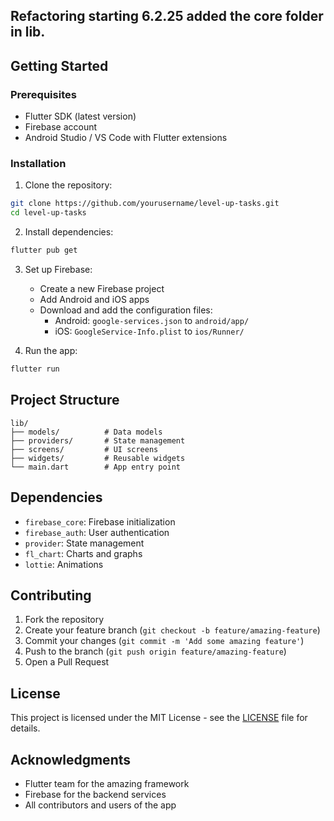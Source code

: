 ## Refactoring starting 6.2.25 added the core folder in lib. 

## Getting Started

### Prerequisites

- Flutter SDK (latest version)
- Firebase account
- Android Studio / VS Code with Flutter extensions

### Installation

1. Clone the repository:
```bash
git clone https://github.com/yourusername/level-up-tasks.git
cd level-up-tasks
```

2. Install dependencies:
```bash
flutter pub get
```

3. Set up Firebase:
   - Create a new Firebase project
   - Add Android and iOS apps
   - Download and add the configuration files:
     - Android: `google-services.json` to `android/app/`
     - iOS: `GoogleService-Info.plist` to `ios/Runner/`

4. Run the app:
```bash
flutter run
```

## Project Structure

```
lib/
├── models/          # Data models
├── providers/       # State management
├── screens/         # UI screens
├── widgets/         # Reusable widgets
└── main.dart        # App entry point
```

## Dependencies

- `firebase_core`: Firebase initialization
- `firebase_auth`: User authentication
- `provider`: State management
- `fl_chart`: Charts and graphs
- `lottie`: Animations

## Contributing

1. Fork the repository
2. Create your feature branch (`git checkout -b feature/amazing-feature`)
3. Commit your changes (`git commit -m 'Add some amazing feature'`)
4. Push to the branch (`git push origin feature/amazing-feature`)
5. Open a Pull Request

## License

This project is licensed under the MIT License - see the [LICENSE](LICENSE) file for details.

## Acknowledgments

- Flutter team for the amazing framework
- Firebase for the backend services
- All contributors and users of the app
